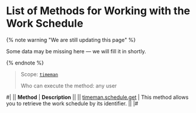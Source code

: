 # List of Methods for Working with the Work Schedule

{% note warning "We are still updating this page" %}

Some data may be missing here — we will fill it in shortly.

{% endnote %}

> Scope: [`timeman`](../../scopes/permissions.md)
>
> Who can execute the method: any user

#|
|| **Method** | **Description** ||
|| [timeman.schedule.get](./timeman-schedule-get.md) | This method allows you to retrieve the work schedule by its identifier. ||
|#